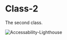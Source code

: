 # Class-2
The second class.

![Accessability-Lighthouse](https://github.com/Anthonymbro/Class-2/blob/main/Screen%20Shot%202023-07-11%20at%205.37.26%20PM%202.png)
